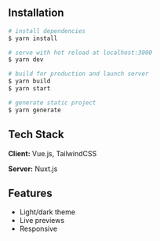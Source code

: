 ## Installation

```bash
# install dependencies
$ yarn install

# serve with hot reload at localhost:3000
$ yarn dev

# build for production and launch server
$ yarn build
$ yarn start

# generate static project
$ yarn generate
```
    
## Tech Stack

**Client:** Vue.js, TailwindCSS

**Server:** Nuxt.js

  
## Features

- Light/dark theme
- Live previews
- Responsive
